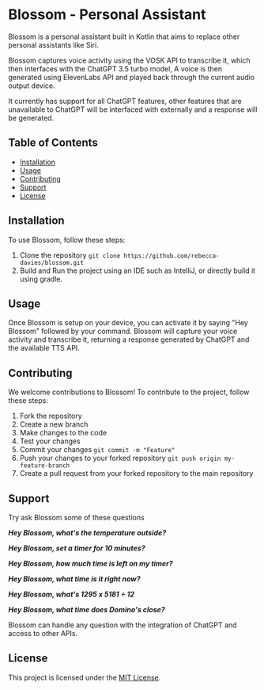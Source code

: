 # Blossom - Personal Assistant

Blossom is a personal assistant built in Kotlin that aims to replace other personal assistants like Siri.

Blossom captures voice activity using the VOSK API to transcribe it, which then interfaces with the ChatGPT 3.5 turbo model, A voice is then generated using ElevenLabs API and played back through the current audio output device.

It currently has support for all ChatGPT features, other features that are unavailable to ChatGPT will be interfaced with externally and a response will be generated.

## Table of Contents

- [Installation](#installation)
- [Usage](#usage)
- [Contributing](#contributing)
- [Support](#support)
- [License](#license)

## Installation

To use Blossom, follow these steps:

1. Clone the repository
   ```git clone https://github.com/rebecca-davies/blossom.git```
2. Build and Run the project using an IDE such as IntelliJ, or directly build it using gradle.

## Usage

Once Blossom is setup on your device, you can activate it by saying "Hey Blossom" followed by your command. Blossom will capture your voice activity and transcribe it, returning a response generated by ChatGPT and the available TTS API.

## Contributing

We welcome contributions to Blossom! To contribute to the project, follow these steps:

1. Fork the repository
2. Create a new branch
3. Make changes to the code
4. Test your changes
5. Commit your changes
   ```git commit -m "Feature"```
6. Push your changes to your forked repository
   ```git push origin my-feature-branch```
7. Create a pull request from your forked repository to the main repository

## Support

Try ask Blossom some of these questions

***Hey Blossom, what's the temperature outside?***

***Hey Blossom, set a timer for 10 minutes?***

***Hey Blossom, how much time is left on my timer?***

***Hey Blossom, what time is it right now?***

***Hey Blossom, what's 1295 x 5181 ÷ 12***

***Hey Blossom, what time does Domino's close?***

Blossom can handle any question with the integration of ChatGPT and access to other APIs.

## License

This project is licensed under the [MIT License](https://opensource.org/licenses/MIT).
